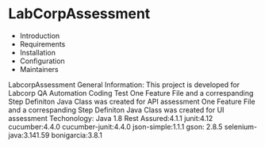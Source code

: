 # LabCorpAssessment
 * Introduction
 * Requirements
 * Installation
 * Configuration
 * Maintainers



LabcorpAssessment
General Information: This project is developed for Labcorp QA Automation Coding Test
One Feature File and a correspanding Step Definiton Java Class was created for API assessment
One Feature File and a correspanding Step Definiton Java Class was created for UI assessment
Techonology:
Java 1.8
Rest Assured:4.1.1
junit:4.12
cucumber:4.4.0
cucumber-junit:4.4.0
json-simple:1.1.1
gson: 2.8.5
selenium-java:3.141.59
bonigarcia:3.8.1
    


    
    
    
   
